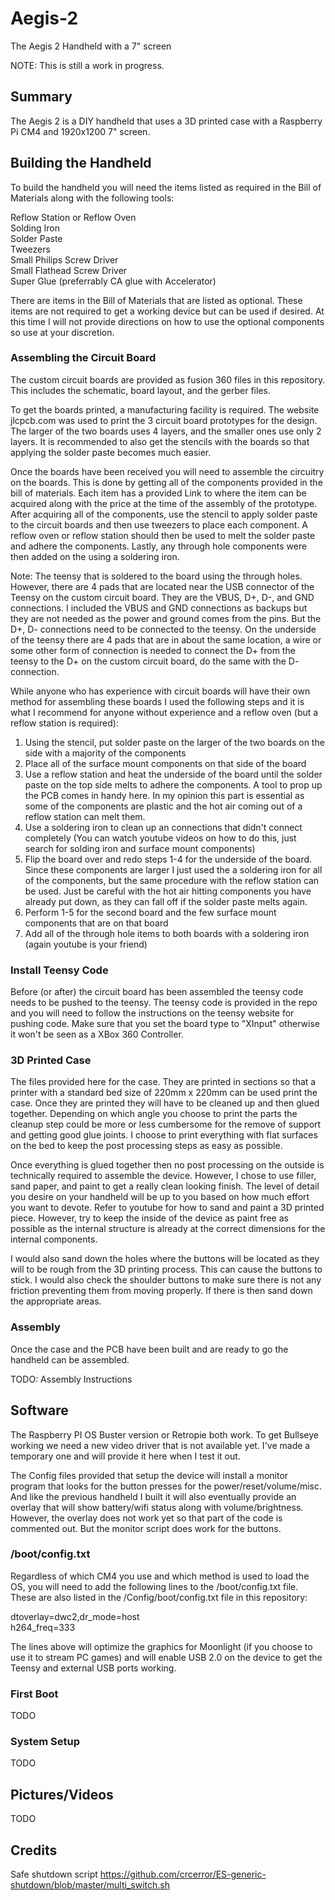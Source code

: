 # Aegis-2
The Aegis 2 Handheld with a 7" screen

NOTE: This is still a work in progress.

## Summary

The Aegis 2 is a DIY handheld that uses a 3D printed case with a Raspberry Pi CM4 and 1920x1200 7" screen.

## Building the Handheld

To build the handheld you will need the items listed as required in the Bill of Materials along with the following tools:

Reflow Station or Reflow Oven<br/>
Solding Iron<br/>
Solder Paste<br/>
Tweezers<br/>
Small Philips Screw Driver<br/>
Small Flathead Screw Driver<br/>
Super Glue (preferrably CA glue with Accelerator)

There are items in the Bill of Materials that are listed as optional. These items are not required to get a working device but can be used if desired. At this time I will not provide directions on how to use the optional components so use at your discretion.

### Assembling the Circuit Board

The custom circuit boards are provided as fusion 360 files in this repository. This includes the schematic, board layout, and the gerber files. 

To get the boards printed, a manufacturing facility is required. The website jlcpcb.com was used to print the 3 circuit board prototypes for the design. The larger of the two boards uses 4 layers, and the smaller ones use only 2 layers. It is recommended to also get the stencils with the boards so that applying the solder paste becomes much easier.

Once the boards have been received you will need to assemble the circuitry on the boards. This is done by getting all of the components provided in the bill of materials. Each item has a provided Link to where the item can be acquired along with the price at the time of the assembly of the prototype. After acquiring all of the components, use the stencil to apply solder paste to the circuit boards and then use tweezers to place each component. A reflow oven or reflow station should then be used to melt the solder paste and adhere the components. Lastly, any through hole components were then added on the using a soldering iron. 

Note: The teensy that is soldered to the board using the through holes. However, there are 4 pads that are located near the USB connector of the Teensy on the custom circuit board. They are the VBUS, D+, D-, and GND connections. I included the VBUS and GND connections as backups but they are not needed as the power and ground comes from the pins. But the D+, D- connections need to be connected to the teensy. On the underside of the teensy there are 4 pads that are in about the same location, a wire or some other form of connection is needed to connect the D+ from the teensy to the D+ on the custom circuit board, do the same with the D- connection.

While anyone who has experience with circuit boards will have their own method for assembling these boards I used the following steps and it is what I recommend for anyone without experience and a reflow oven (but a reflow station is required):
1. Using the stencil, put solder paste on the larger of the two boards on the side with a majority of the components
2. Place all of the surface mount components on that side of the board
3. Use a reflow station and heat the underside of the board until the solder paste on the top side melts to adhere the components. A tool to prop up the PCB comes in handy here. In my opinion this part is essential as some of the components are plastic and the hot air coming out of a reflow station can melt them.
4. Use a soldering iron to clean up an connections that didn't connect completely (You can watch youtube videos on how to do this, just search for solding iron and surface mount components)
5. Flip the board over and redo steps 1-4 for the underside of the board. Since these components are larger I just used the a soldering iron for all of the components, but the same procedure with the reflow station can be used. Just be careful with the hot air hitting components you have already put down, as they can fall off if the solder paste melts again.
6. Perform 1-5 for the second board and the few surface mount components that are on that board
7. Add all of the through hole items to both boards with a soldering iron (again youtube is your friend)

### Install Teensy Code

Before (or after) the circuit board has been assembled the teensy code needs to be pushed to the teensy. The teensy code is provided in the repo and you will need to follow the instructions on the teensy website for pushing code. Make sure that you set the board type to "XInput" otherwise it won't be seen as a XBox 360 Controller.

### 3D Printed Case

The files provided here for the case. They are printed in sections so that a printer with a standard bed size of 220mm x 220mm can be used print the case. Once they are printed they will have to be cleaned up and then glued together. Depending on which angle you choose to print the parts the cleanup step could be more or less cumbersome for the remove of support and getting good glue joints. I choose to print everything with flat surfaces on the bed to keep the post processing steps as easy as possible.

Once everything is glued together then no post processing on the outside is technically required to assemble the device. However, I chose to use filler, sand paper, and paint to get a really clean looking finish. The level of detail you desire on your handheld will be up to you based on how much effort you want to devote. Refer to youtube for how to sand and paint a 3D printed piece. However, try to keep the inside of the device as paint free as possible as the internal structure is already at the correct dimensions for the internal components.

I would also sand down the holes where the buttons will be located as they will to be rough from the 3D printing process. This can cause the buttons to stick. I would also check the shoulder buttons to make sure there is not any friction preventing them from moving properly. If there is then sand down the appropriate areas.

### Assembly

Once the case and the PCB have been built and are ready to go the handheld can be assembled.

TODO: Assembly Instructions

## Software

The Raspberry PI OS Buster version or Retropie both work. To get Bullseye working we need a new video driver that is not available yet. I've made a temporary one and will provide it here when I test it out.

The Config files provided that setup the device will install a monitor program that looks for the button presses for the power/reset/volume/misc. And like the previous handheld I built it will also eventually provide an overlay that will show battery/wifi status along with volume/brightness. However, the overlay does not work yet so that part of the code is commented out. But the monitor script does work for the buttons.

### /boot/config.txt

Regardless of which CM4 you use and which method is used to load the OS, you will need to add the following lines to the /boot/config.txt file. These are also listed in the /Config/boot/config.txt file in this repository:

dtoverlay=dwc2,dr_mode=host<br/>
h264_freq=333

The lines above will optimize the graphics for Moonlight (if you choose to use it to stream PC games) and will enable USB 2.0 on the device to get the Teensy and external USB ports working.

### First Boot

TODO

### System Setup

TODO

## Pictures/Videos

TODO

## Credits

Safe shutdown script
https://github.com/crcerror/ES-generic-shutdown/blob/master/multi_switch.sh
